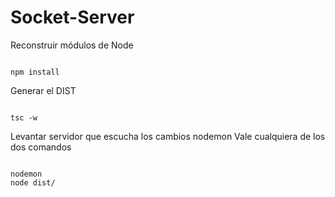 # Socket-Server

Reconstruir módulos de Node
```

npm install
```

Generar el DIST
```

tsc -w
```

Levantar servidor que escucha los cambios nodemon
Vale cualquiera de los dos comandos
```

nodemon
node dist/
```




